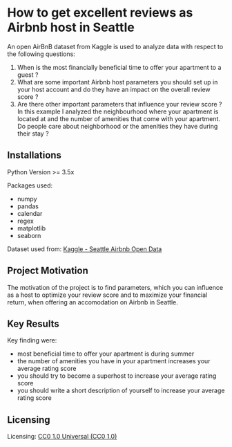 
# How to get excellent reviews as Airbnb host in Seattle
An open AirBnB dataset from Kaggle is used to analyze data with respect to the following questions:

1.  When is the most financially beneficial time to offer your apartment to a guest ?
2.  What are some important Airbnb host parameters you should set up in your host account and do they have an impact on the overall review score ?
3.  Are there other important parameters that influence your review score ? In this example I analyzed the neighbourhood where your apartment is located at and the number of amenities that come with your apartment. Do people care about neighborhood or the amenities they have during their stay ?


## Installations

Python Version >= 3.5x

Packages used:
 - numpy
 - pandas
 - calendar
 - regex
 - matplotlib
 - seaborn
 
 Dataset used from: [Kaggle - Seattle Airbnb Open Data](https://www.kaggle.com/airbnb/seattle/data)

## Project Motivation

The motivation of the project is to find parameters, which you can influence as a host to optimize your review score and to maximize your financial return, when offering an accomodation on Airbnb in Seattle.

## Key Results
Key finding were:
- most beneficial time to offer your apartment is during summer
- the number of amenities you have in your apartment increases your average rating score
- you should try to become a superhost to increase your average rating score
- you should write a short description of yourself to increase your average rating score

## Licensing

Licensing: [CC0 1.0 Universal  (CC0 1.0)](https://creativecommons.org/publicdomain/zero/1.0/)
